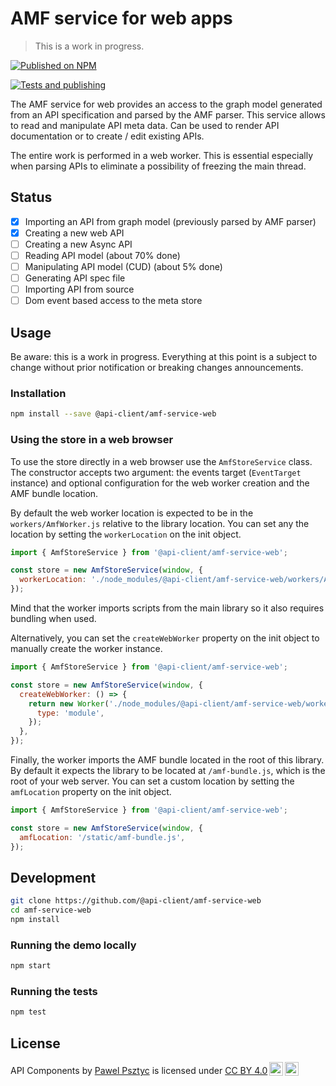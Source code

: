 # AMF service for web apps

> This is a work in progress.

[![Published on NPM](https://img.shields.io/npm/v/@api-client/amf-service-web.svg)](https://www.npmjs.com/package/@api-client/amf-service-web)

[![Tests and publishing](https://github.com/api-client/amf-service-web/actions/workflows/deployment.yml/badge.svg)](https://github.com/api-client/amf-service-web/actions/workflows/deployment.yml)

The AMF service for web provides an access to the graph model generated from an API specification and parsed by the AMF parser.
This service allows to read and manipulate API meta data. Can be used to render API documentation or to create / edit existing APIs.

The entire work is performed in a web worker. This is essential especially when parsing APIs to eliminate a possibility of freezing the main thread.

## Status

- [x] Importing an API from graph model (previously parsed by AMF parser)
- [x] Creating a new web API
- [ ] Creating a new Async API
- [ ] Reading API model (about 70% done)
- [ ] Manipulating API model (CUD) (about 5% done)
- [ ] Generating API spec file
- [ ] Importing API from source
- [ ] Dom event based access to the meta store

## Usage

Be aware: this is a work in progress. Everything at this point is a subject to change without prior notification or breaking changes announcements.

### Installation

```sh
npm install --save @api-client/amf-service-web
```

### Using the store in a web browser

To use the store directly in a web browser use the `AmfStoreService` class. The constructor accepts two argument: the events target (`EventTarget` instance) and optional configuration for the web worker creation and the AMF bundle location.

By default the web worker location is expected to be in the `workers/AmfWorker.js` relative to the library location. You can set any the location by setting the `workerLocation` on the init object.

```javascript
import { AmfStoreService } from '@api-client/amf-service-web';

const store = new AmfStoreService(window, {
  workerLocation: './node_modules/@api-client/amf-service-web/workers/AmfWorker.js',
});
```

Mind that the worker imports scripts from the main library so it also requires bundling when used.

Alternatively, you can set the `createWebWorker` property on the init object to manually create the worker instance.

```javascript
import { AmfStoreService } from '@api-client/amf-service-web';

const store = new AmfStoreService(window, {
  createWebWorker: () => {
    return new Worker('./node_modules/@api-client/amf-service-web/workers/AmfWorker.js', {
      type: 'module',
    });
  },
});
```

Finally, the worker imports the AMF bundle located in the root of this library. By default it expects the library to be located at `/amf-bundle.js`, which is the root of your web server. You can set a custom location by setting the `amfLocation` property on the init object.

```javascript
import { AmfStoreService } from '@api-client/amf-service-web';

const store = new AmfStoreService(window, {
  amfLocation: '/static/amf-bundle.js',
});
```

## Development

```sh
git clone https://github.com/@api-client/amf-service-web
cd amf-service-web
npm install
```

### Running the demo locally

```sh
npm start
```

### Running the tests

```sh
npm test
```

## License

<!-- API Components © 2021 by Pawel Psztyc is licensed under CC BY 4.0. -->

<p xmlns:cc="http://creativecommons.org/ns#" xmlns:dct="http://purl.org/dc/terms/"><span property="dct:title">API Components</span> by <a rel="cc:attributionURL dct:creator" property="cc:attributionName" href="https://github.com/jarrodek">Pawel Psztyc</a> is licensed under <a href="http://creativecommons.org/licenses/by/4.0/?ref=chooser-v1" target="_blank" rel="license noopener noreferrer" style="display:inline-block;">CC BY 4.0<img style="height:22px!important;margin-left:3px;vertical-align:text-bottom;" src="https://mirrors.creativecommons.org/presskit/icons/cc.svg?ref=chooser-v1"><img style="height:22px!important;margin-left:3px;vertical-align:text-bottom;" src="https://mirrors.creativecommons.org/presskit/icons/by.svg?ref=chooser-v1"></a></p>
